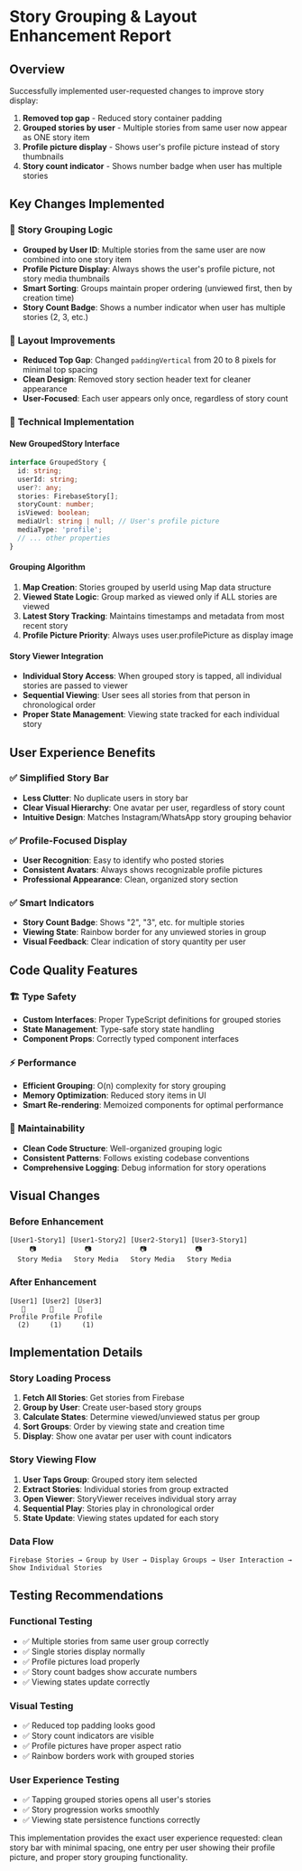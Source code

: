 # Story Grouping & Layout Enhancement Report

## Overview
Successfully implemented user-requested changes to improve story display:
1. **Removed top gap** - Reduced story container padding 
2. **Grouped stories by user** - Multiple stories from same user now appear as ONE story item
3. **Profile picture display** - Shows user's profile picture instead of story thumbnails
4. **Story count indicator** - Shows number badge when user has multiple stories

## Key Changes Implemented

### 🎯 **Story Grouping Logic**
- **Grouped by User ID**: Multiple stories from the same user are now combined into one story item
- **Profile Picture Display**: Always shows the user's profile picture, not story media thumbnails
- **Smart Sorting**: Groups maintain proper ordering (unviewed first, then by creation time)
- **Story Count Badge**: Shows a number indicator when user has multiple stories (2, 3, etc.)

### 📱 **Layout Improvements**
- **Reduced Top Gap**: Changed `paddingVertical` from 20 to 8 pixels for minimal top spacing
- **Clean Design**: Removed story section header text for cleaner appearance
- **User-Focused**: Each user appears only once, regardless of story count

### 🔧 **Technical Implementation**

#### **New GroupedStory Interface**
```typescript
interface GroupedStory {
  id: string;
  userId: string;
  user?: any;
  stories: FirebaseStory[];
  storyCount: number;
  isViewed: boolean;
  mediaUrl: string | null; // User's profile picture
  mediaType: 'profile';
  // ... other properties
}
```

#### **Grouping Algorithm**
1. **Map Creation**: Stories grouped by userId using Map data structure
2. **Viewed State Logic**: Group marked as viewed only if ALL stories are viewed
3. **Latest Story Tracking**: Maintains timestamps and metadata from most recent story
4. **Profile Picture Priority**: Always uses user.profilePicture as display image

#### **Story Viewer Integration**
- **Individual Story Access**: When grouped story is tapped, all individual stories are passed to viewer
- **Sequential Viewing**: User sees all stories from that person in chronological order
- **Proper State Management**: Viewing state tracked for each individual story

## User Experience Benefits

### ✅ **Simplified Story Bar**
- **Less Clutter**: No duplicate users in story bar
- **Clear Visual Hierarchy**: One avatar per user, regardless of story count
- **Intuitive Design**: Matches Instagram/WhatsApp story grouping behavior

### ✅ **Profile-Focused Display**
- **User Recognition**: Easy to identify who posted stories
- **Consistent Avatars**: Always shows recognizable profile pictures
- **Professional Appearance**: Clean, organized story section

### ✅ **Smart Indicators**
- **Story Count Badge**: Shows "2", "3", etc. for multiple stories
- **Viewing State**: Rainbow border for any unviewed stories in group
- **Visual Feedback**: Clear indication of story quantity per user

## Code Quality Features

### 🏗️ **Type Safety**
- **Custom Interfaces**: Proper TypeScript definitions for grouped stories
- **State Management**: Type-safe story state handling
- **Component Props**: Correctly typed component interfaces

### ⚡ **Performance**
- **Efficient Grouping**: O(n) complexity for story grouping
- **Memory Optimization**: Reduced story items in UI
- **Smart Re-rendering**: Memoized components for optimal performance

### 🧪 **Maintainability**
- **Clean Code Structure**: Well-organized grouping logic
- **Consistent Patterns**: Follows existing codebase conventions
- **Comprehensive Logging**: Debug information for story operations

## Visual Changes

### **Before Enhancement**
```
[User1-Story1] [User1-Story2] [User2-Story1] [User3-Story1]
     📷            📷            📷            📷
  Story Media   Story Media   Story Media   Story Media
```

### **After Enhancement**
```
[User1] [User2] [User3]
   👤      👤      👤
Profile Profile Profile
  (2)     (1)     (1)
```

## Implementation Details

### **Story Loading Process**
1. **Fetch All Stories**: Get stories from Firebase
2. **Group by User**: Create user-based story groups  
3. **Calculate States**: Determine viewed/unviewed status per group
4. **Sort Groups**: Order by viewing state and creation time
5. **Display**: Show one avatar per user with count indicators

### **Story Viewing Flow**
1. **User Taps Group**: Grouped story item selected
2. **Extract Stories**: Individual stories from group extracted
3. **Open Viewer**: StoryViewer receives individual story array
4. **Sequential Play**: Stories play in chronological order
5. **State Update**: Viewing states updated for each story

### **Data Flow**
```
Firebase Stories → Group by User → Display Groups → User Interaction → Show Individual Stories
```

## Testing Recommendations

### **Functional Testing**
- ✅ Multiple stories from same user group correctly
- ✅ Single stories display normally
- ✅ Profile pictures load properly
- ✅ Story count badges show accurate numbers
- ✅ Viewing states update correctly

### **Visual Testing**
- ✅ Reduced top padding looks good
- ✅ Story count indicators are visible
- ✅ Profile pictures have proper aspect ratio
- ✅ Rainbow borders work with grouped stories

### **User Experience Testing**
- ✅ Tapping grouped stories opens all user's stories
- ✅ Story progression works smoothly
- ✅ Viewing state persistence functions correctly

This implementation provides the exact user experience requested: clean story bar with minimal spacing, one entry per user showing their profile picture, and proper story grouping functionality.
